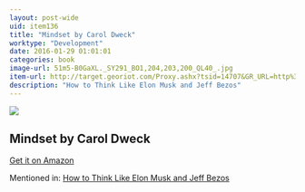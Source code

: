 ```yaml
---
layout: post-wide
uid: item136
title: "Mindset by Carol Dweck"
worktype: "Development"
date: 2016-01-29 01:01:01
categories: book
image-url: 51m5-B0GaXL._SY291_BO1,204,203,200_QL40_.jpg
item-url: http://target.georiot.com/Proxy.ashx?tsid=14707&GR_URL=http%3A%2F%2Fwww.amazon.com%2FMindset-Psychology-Success-Carol-Dweck%2Fdp%2F0345472322%2F
description: "How to Think Like Elon Musk and Jeff Bezos"
---
```

<a href="http://target.georiot.com/Proxy.ashx?tsid=14707&GR_URL=http%3A%2F%2Fwww.amazon.com%2FMindset-Psychology-Success-Carol-Dweck%2Fdp%2F0345472322%2F" target="blank"><img src="../../../../img/thumbs/51m5-B0GaXL._SY291_BO1,204,203,200_QL40_.jpg" class="prod-img"></a>
<h2>Mindset by Carol Dweck</h2>
<p><a href="http://target.georiot.com/Proxy.ashx?tsid=14707&GR_URL=http%3A%2F%2Fwww.amazon.com%2FMindset-Psychology-Success-Carol-Dweck%2Fdp%2F0345472322%2F" target="blank">Get it on Amazon</a><p>
<p>Mentioned in: <a href="http://fourhourworkweek.com/2015/01/20/elon-musk-and-jeff-bezos/" target="blank">How to Think Like Elon Musk and Jeff Bezos</a></p>
